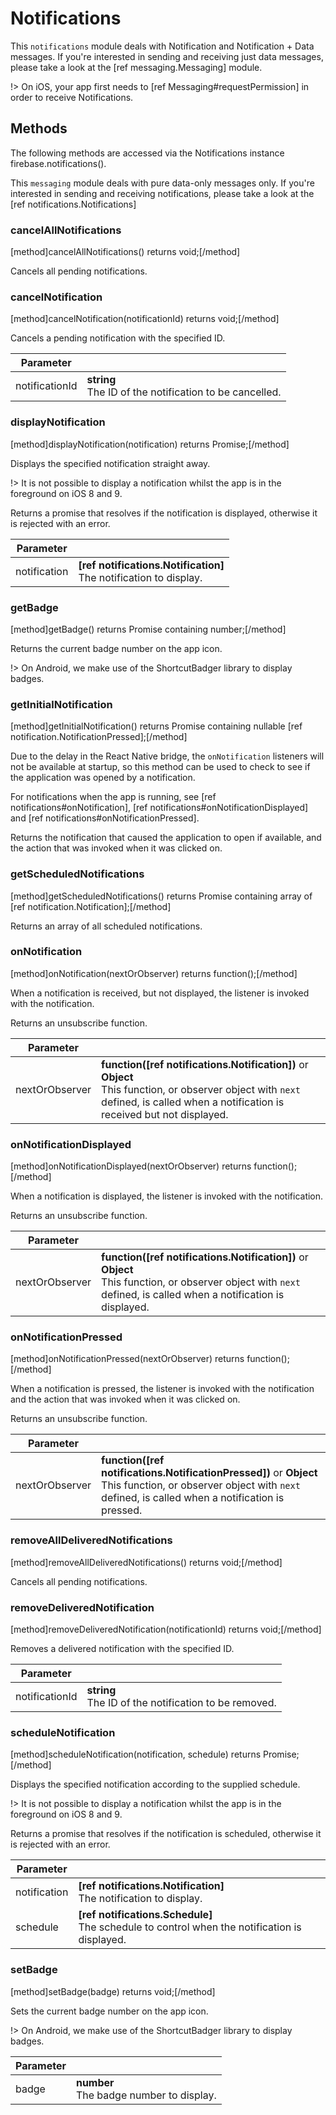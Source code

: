 # Notifications

This `notifications` module deals with Notification and Notification + Data messages.  If you're interested in sending and receiving just data messages, please take a look at the [ref messaging.Messaging] module.

!> On iOS, your app first needs to [ref Messaging#requestPermission] in order to receive Notifications.

## Methods

The following methods are accessed via the Notifications instance firebase.notifications().

This `messaging` module deals with pure data-only messages only.  If you're interested in sending and receiving notifications, please take a look at the [ref notifications.Notifications]

### cancelAllNotifications
[method]cancelAllNotifications() returns void;[/method]

Cancels all pending notifications.

### cancelNotification
[method]cancelNotification(notificationId) returns void;[/method]

Cancels a pending notification with the specified ID.

| Parameter |         |
| --------- | ------- |
| notificationId   | **string** <br /> The ID of the notification to be cancelled. |

### displayNotification
[method]displayNotification(notification) returns Promise;[/method]

Displays the specified notification straight away.

!> It is not possible to display a notification whilst the app is in the foreground on iOS 8 and 9.

Returns a promise that resolves if the notification is displayed, otherwise it is rejected with an error.

| Parameter |         |
| --------- | ------- |
| notification   | **[ref notifications.Notification]** <br /> The notification to display.  |

### getBadge
[method]getBadge() returns Promise containing number;[/method]

Returns the current badge number on the app icon.

!> On Android, we make use of the ShortcutBadger library to display badges.

### getInitialNotification
[method]getInitialNotification() returns Promise containing nullable [ref notification.NotificationPressed];[/method]

Due to the delay in the React Native bridge, the `onNotification` listeners will not be available at startup, so this method can be used to check to see if the application was opened by a notification.

For notifications when the app is running, see [ref notifications#onNotification], [ref notifications#onNotificationDisplayed] and [ref notifications#onNotificationPressed].

Returns the notification that caused the application to open if available, and the action that was invoked when it was clicked on.

### getScheduledNotifications
[method]getScheduledNotifications() returns Promise containing array of [ref notification.Notification];[/method]

Returns an array of all scheduled notifications.

### onNotification
[method]onNotification(nextOrObserver) returns function();[/method]

When a notification is received, but not displayed, the listener is invoked with the notification.

Returns an unsubscribe function.

Parameter |         |
| --------- | ------- |
| nextOrObserver   | **function([ref notifications.Notification])** or **Object** <br /> This function, or observer object with `next` defined, is called when a notification is received but not displayed. |

### onNotificationDisplayed
[method]onNotificationDisplayed(nextOrObserver) returns function();[/method]

When a notification is displayed, the listener is invoked with the notification.

Returns an unsubscribe function.

Parameter |         |
| --------- | ------- |
| nextOrObserver   | **function([ref notifications.Notification])** or **Object** <br /> This function, or observer object with `next` defined, is called when a notification is displayed. |

### onNotificationPressed
[method]onNotificationPressed(nextOrObserver) returns function();[/method]

When a notification is pressed, the listener is invoked with the notification and the action that was invoked when it was clicked on.

Returns an unsubscribe function.

Parameter |         |
| --------- | ------- |
| nextOrObserver   | **function([ref notifications.NotificationPressed])** or **Object** <br /> This function, or observer object with `next` defined, is called when a notification is pressed. |

### removeAllDeliveredNotifications
[method]removeAllDeliveredNotifications() returns void;[/method]

Cancels all pending notifications.

### removeDeliveredNotification
[method]removeDeliveredNotification(notificationId) returns void;[/method]

Removes a delivered notification with the specified ID.

| Parameter |         |
| --------- | ------- |
| notificationId   | **string** <br /> The ID of the notification to be removed. |

### scheduleNotification
[method]scheduleNotification(notification, schedule) returns Promise;[/method]

Displays the specified notification according to the supplied schedule.

!> It is not possible to display a notification whilst the app is in the foreground on iOS 8 and 9.

Returns a promise that resolves if the notification is scheduled, otherwise it is rejected with an error.

| Parameter |         |
| --------- | ------- |
| notification   | **[ref notifications.Notification]** <br /> The notification to display.  |
| schedule   | **[ref notifications.Schedule]** <br /> The schedule to control when the notification is displayed.  |

### setBadge
[method]setBadge(badge) returns void;[/method]

Sets the current badge number on the app icon.

!> On Android, we make use of the ShortcutBadger library to display badges.

| Parameter |         |
| --------- | ------- |
| badge   | **number** <br /> The badge number to display. |
